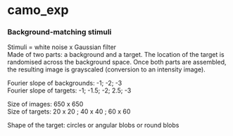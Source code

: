 # camo_exp
### Background-matching stimuli 
Stimuli = white noise x Gaussian filter <br>
Made of two parts: a background and a target. The location of the target is randomised across the background space. Once both parts are assembled, the resulting image is grayscaled (conversion to an intensity image). 

Fourier slope of backgrounds: -1; -2; -3 <br>
Fourier slope of targets: -1; -1.5; -2; 2.5; -3

Size of images: 650 x 650 <br>
Size of targets: 20 x 20 ; 40 x 40 ; 60 x 60

Shape of the target: circles or angular blobs or round blobs